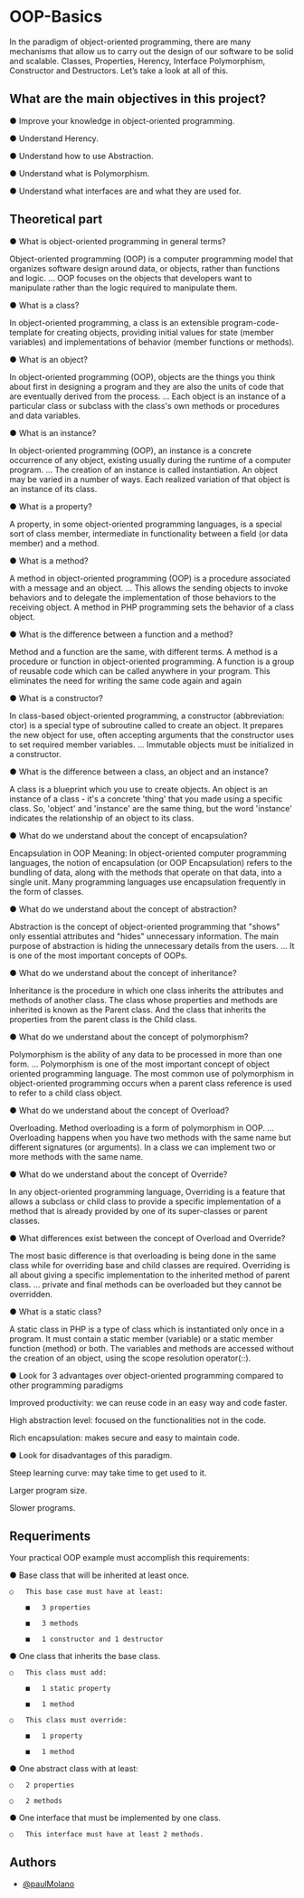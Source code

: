 # OOP-Basics

In the paradigm of object-oriented programming, there are many mechanisms that allow us to carry out the design of our software to be solid and scalable. Classes, Properties, Herency, Interface Polymorphism, Constructor and Destructors. Let’s take a look at all of this.

## What are the main objectives in this project?

● Improve your knowledge in object-oriented programming.

● Understand Herency.

● Understand how to use Abstraction.

● Understand what is Polymorphism.

● Understand what interfaces are and what they are used for.

## Theoretical part

● What is object-oriented programming in general terms?

Object-oriented programming (OOP) is a computer programming model that organizes software design around data, or objects, rather than functions and logic. ... OOP focuses on the objects that developers want to manipulate rather than the logic required to manipulate them.

● What is a class?

In object-oriented programming, a class is an extensible program-code-template for creating objects, providing initial values for state (member variables) and implementations of behavior (member functions or methods).

● What is an object?

In object-oriented programming (OOP), objects are the things you think about first in designing a program and they are also the units of code that are eventually derived from the process. ... Each object is an instance of a particular class or subclass with the class's own methods or procedures and data variables.

● What is an instance?

In object-oriented programming (OOP), an instance is a concrete occurrence of any object, existing usually during the runtime of a computer program. ... The creation of an instance is called instantiation. An object may be varied in a number of ways. Each realized variation of that object is an instance of its class.

● What is a property?

A property, in some object-oriented programming languages, is a special sort of class member, intermediate in functionality between a field (or data member) and a method.

● What is a method?

A method in object-oriented programming (OOP) is a procedure associated with a message and an object. ... This allows the sending objects to invoke behaviors and to delegate the implementation of those behaviors to the receiving object. A method in PHP programming sets the behavior of a class object.

● What is the difference between a function and a method?

Method and a function are the same, with different terms. A method is a procedure or function in object-oriented programming. A function is a group of reusable code which can be called anywhere in your program. This eliminates the need for writing the same code again and again

● What is a constructor?

In class-based object-oriented programming, a constructor (abbreviation: ctor) is a special type of subroutine called to create an object. It prepares the new object for use, often accepting arguments that the constructor uses to set required member variables. ... Immutable objects must be initialized in a constructor.

● What is the difference between a class, an object and an instance?

A class is a blueprint which you use to create objects. An object is an instance of a class - it's a concrete 'thing' that you made using a specific class. So, 'object' and 'instance' are the same thing, but the word 'instance' indicates the relationship of an object to its class.

● What do we understand about the concept of encapsulation?

Encapsulation in OOP Meaning: In object-oriented computer programming languages, the notion of encapsulation (or OOP Encapsulation) refers to the bundling of data, along with the methods that operate on that data, into a single unit. Many programming languages use encapsulation frequently in the form of classes.

● What do we understand about the concept of abstraction?

Abstraction is the concept of object-oriented programming that "shows" only essential attributes and "hides" unnecessary information. The main purpose of abstraction is hiding the unnecessary details from the users. ... It is one of the most important concepts of OOPs.

● What do we understand about the concept of inheritance?

Inheritance is the procedure in which one class inherits the attributes and methods of another class. The class whose properties and methods are inherited is known as the Parent class. And the class that inherits the properties from the parent class is the Child class.

● What do we understand about the concept of polymorphism?

Polymorphism is the ability of any data to be processed in more than one form. ... Polymorphism is one of the most important concept of object oriented programming language. The most common use of polymorphism in object-oriented programming occurs when a parent class reference is used to refer to a child class object.

● What do we understand about the concept of Overload?

Overloading. Method overloading is a form of polymorphism in OOP. ... Overloading happens when you have two methods with the same name but different signatures (or arguments). In a class we can implement two or more methods with the same name.

● What do we understand about the concept of Override?

In any object-oriented programming language, Overriding is a feature that allows a subclass or child class to provide a specific implementation of a method that is already provided by one of its super-classes or parent classes.

● What differences exist between the concept of Overload and Override?

The most basic difference is that overloading is being done in the same class while for overriding base and child classes are required. Overriding is all about giving a specific implementation to the inherited method of parent class. ... private and final methods can be overloaded but they cannot be overridden.

● What is a static class?

A static class in PHP is a type of class which is instantiated only once in a program. It must contain a static member (variable) or a static member function (method) or both. The variables and methods are accessed without the creation of an object, using the scope resolution operator(::).

● Look for 3 advantages over object-oriented programming compared to other programming paradigms

Improved productivity: we can reuse code in an easy way and code faster.

High abstraction level: focused on the functionalities not in the code.

Rich encapsulation: makes secure and easy to maintain code.

● Look for disadvantages of this paradigm.

Steep learning curve: may take time to get used to it.

Larger program size.

Slower programs.

## Requeriments

Your practical OOP example must accomplish this requirements:

● Base class that will be inherited at least once.

    ○	This base case must have at least:

        ■	3 properties

        ■	3 methods

        ■	1 constructor and 1 destructor

● One class that inherits the base class.

    ○	This class must add:

        ■	1 static property

        ■	1 method

    ○	This class must override:

        ■	1 property

        ■	1 method

● One abstract class with at least:

    ○	2 properties

    ○	2 methods

● One interface that must be implemented by one class.

    ○	This interface must have at least 2 methods.

## Authors

- [@paulMolano](https://github.com/paulMolano)
